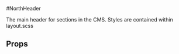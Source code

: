 #NorthHeader

The main header for sections in the CMS.
Styles are contained within layout.scss

## Props
